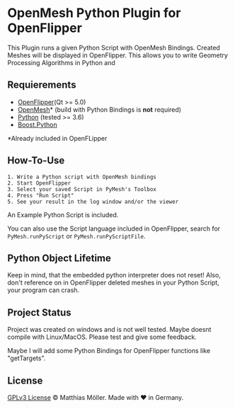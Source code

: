﻿# OpenMesh Python Plugin for OpenFlipper
This Plugin runs a given Python Script with OpenMesh Bindings.
Created Meshes will be displayed in OpenFlipper.
This allows you to write Geometry Processing Algorithms in Python
and 

## Requierements

- [OpenFlipper](https://www.openflipper.org)(Qt >= 5.0)
- [OpenMesh](https://www.openmesh.org)* (build with Python Bindings is __not__ required)
- [Python](https://www.python.org) (tested >= 3.6) 
- [Boost.Python](https://www.boost.org)

*Already included in OpenFLipper


## How-To-Use
	1. Write a Python script with OpenMesh bindings
	2. Start OpenFlipper
	3. Select your saved Script in PyMesh's Toolbox
	4. Press "Run Script"
	5. See your result in the log window and/or the viewer

An Example Python Script is included.

You can also use the Script language included in OpenFlipper, search for
`PyMesh.runPyScript` or `PyMesh.runPyScriptFile`.

## Python Object Lifetime
Keep in mind, that the embedded python interpreter does not reset!
Also, don't reference on in OpenFlipper deleted meshes in your Python Script,
your program can crash.

## Project Status
Project was created on windows and is not well tested. Maybe doesnt compile with Linux/MacOS.
Please test and give some feedback.

Maybe I will add some Python Bindings for OpenFlipper functions like "getTargets".

## License
[GPLv3 License](./LICENSE) © Matthias Möller. Made with ♥ in Germany.
